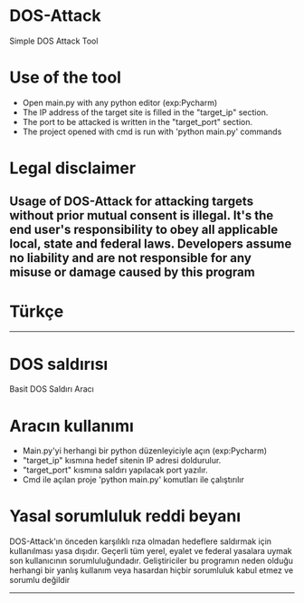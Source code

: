 # DOS-Attack
Simple DOS Attack Tool

# Use of the tool
- Open main.py with any python editor (exp:Pycharm) 
- The IP address of the target site is filled in the "target_ip" section.
- The port to be attacked is written in the "target_port" section.
- The project opened with cmd is run with 'python main.py' commands

# Legal disclaimer

Usage of DOS-Attack for attacking targets without prior mutual consent is illegal. It's the end user's responsibility to obey all applicable local, state and federal laws. Developers assume no liability and are not responsible for any misuse or damage caused by this program
-----------------------------------------------------------------------------------------------------------------------------------------------------------------------------------------------------------------
# Türkçe
-----------------------------------------------------------------------------------------------------------------------------------------------------------------------------------------------------------------
# DOS saldırısı
Basit DOS Saldırı Aracı

# Aracın kullanımı
- Main.py'yi herhangi bir python düzenleyiciyle açın (exp:Pycharm)
- "target_ip" kısmına hedef sitenin IP adresi doldurulur.
- "target_port" kısmına saldırı yapılacak port yazılır.
- Cmd ile açılan proje 'python main.py' komutları ile çalıştırılır

# Yasal sorumluluk reddi beyanı
DOS-Attack'ın önceden karşılıklı rıza olmadan hedeflere saldırmak için kullanılması yasa dışıdır. Geçerli tüm yerel, eyalet ve federal yasalara uymak son kullanıcının sorumluluğundadır. Geliştiriciler bu programın neden olduğu herhangi bir yanlış kullanım veya hasardan hiçbir sorumluluk kabul etmez ve sorumlu değildir

-----------------------------------------------------------------------------------------------------------------------------------------------------------------------------------------------------------------
